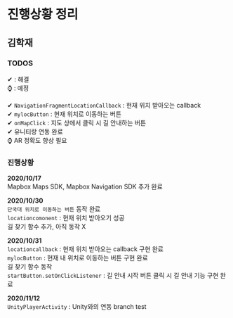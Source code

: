 # 진행상황 정리

## 김학재<br>
### TODOS<br>
✔ : 해결<br>
⌚ : 예정<br>

✔ `NavigationFragmentLocationCallback` : 현재 위치 받아오는 callback <br>
✔ `mylocButton` : 현재 위치로 이동하는 버튼 <br>
✔ `onMapClick` : 지도 상에서 클릭 시 길 안내하는 버튼 <br>
✔ 유니티랑 연동 완료<br>
⌚ AR 정확도 향상 필요

### 진행상황<br>
**2020/10/17** <br>
Mapbox Maps SDK, Mapbox Navigation SDK 추가 완료 <br>

**2020/10/30** <br>
`단국대 위치로 이동하는 버튼` 동작 완료 <br>
`locationcomonent` : 현재 위치 받아오기 성공 <br>
길 찾기 함수 추가, 아직 동작 X <br>

**2020/10/31** <br>
`locationcallback` : 현재 위치 받아오는 callback 구현 완료<br>
`mylocButton` : 현재 내 위치로 이동하는 버튼 구현 완료<br>
길 찾기 함수 동작 <br>
`startButton.setOnClickListener` : 길 안내 시작 버튼 클릭 시 길 안내 기능 구현 완료<br>

**2020/11/12** <br>
`UnityPlayerActivity` : Unity와의 연동
branch test